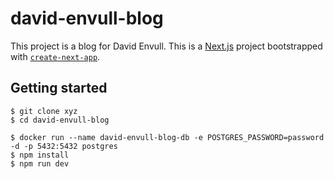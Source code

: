 # david-envull-blog

This project is a blog for David Envull. This is a [Next.js](https://nextjs.org/) project bootstrapped with [`create-next-app`](https://github.com/vercel/next.js/tree/canary/packages/create-next-app).

## Getting started

```shell
$ git clone xyz 
$ cd david-envull-blog

$ docker run --name david-envull-blog-db -e POSTGRES_PASSWORD=password -d -p 5432:5432 postgres
$ npm install
$ npm run dev
```

